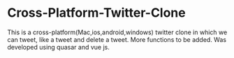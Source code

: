 # Cross-Platform-Twitter-Clone
This is a cross-platform(Mac,ios,android,windows) twitter clone in which we can tweet, like a tweet and delete a tweet. More functions to be added. Was developed using quasar and vue js. 

